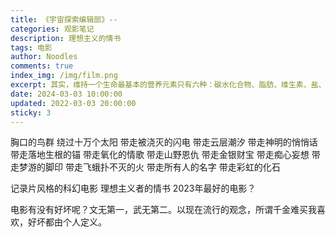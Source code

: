 ```yaml
---
title: 《宇宙探索编辑部》-- 
categories: 观影笔记
description: 理想主义的情书
tags: 电影
author: Noodles
comments: true
index_img: /img/film.png
excerpt: 其实，维持一个生命最基本的营养元素只有六种：碳水化合物、脂肪、维生素、盐、蛋白质、水。所以，人类摄入正常需要以外的食物，都是浪费；完成了繁衍之后的所有的性欲，都是一种疾病。声色犬马、口腹之欲，那都是消费主义的陷阱，那都是阻止人类再进化的藩篱，对吧？  
date: 2024-03-03 10:00:00
updated: 2022-03-03 20:00:00
sticky: 3
---
```


胸口的鸟群
绕过十万个太阳
带走被浇灭的闪电
带走云层潮汐
带走神明的悄悄话
带走落地生根的锚
带走氧化的情歌 带走山野恩仇
带走金银财宝 带走痴心妄想
带走梦游的脚印
带走飞蛾扑不灭的火
带走所有人的名字
带走彩虹的化石

记录片风格的科幻电影
理想主义者的情书
2023年最好的电影？

电影有没有好坏呢？文无第一，武无第二。以现在流行的观念，所谓千金难买我喜欢，好坏都由个人定义。
